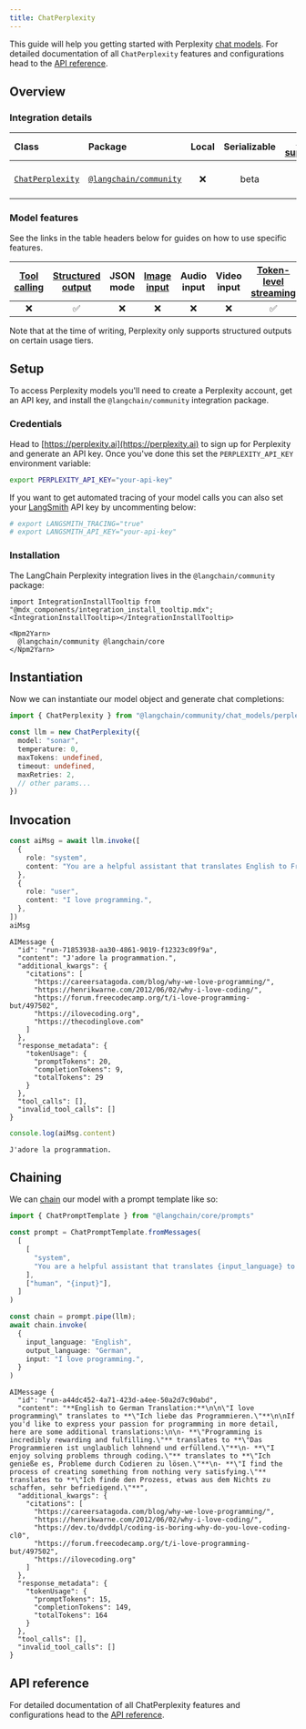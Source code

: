 ```yaml
---
title: ChatPerplexity
---
```


This guide will help you getting started with Perplexity [chat models](/oss/concepts/#chat-models). For detailed documentation of all `ChatPerplexity` features and configurations head to the [API reference](https://api.js.langchain.com/classes/_langchain_community.chat_models_perplexity.ChatPerplexity.html).

## Overview

### Integration details

| Class | Package | Local | Serializable | [PY support](https://python.langchain.com/docs/integrations/chat/perplexity/) | Package downloads | Package latest |
| :--- | :--- | :---: | :---: |  :---: | :---: | :---: |
| [`ChatPerplexity`](https://api.js.langchain.com/classes/_langchain_community.chat_models_perplexity.ChatPerplexity.html) | [`@langchain/community`](https://npmjs.com/@langchain/community) | ❌ | beta | ✅ | ![NPM - Downloads](https://img.shields.io/npm/dm/@langchain/community?style=flat-square&label=%20&) | ![NPM - Version](https://img.shields.io/npm/v/@langchain/community?style=flat-square&label=%20&) |

### Model features

See the links in the table headers below for guides on how to use specific features.

| [Tool calling](/oss/how-to/tool_calling) | [Structured output](/oss/how-to/structured_output/) | JSON mode | [Image input](/oss/how-to/multimodal_inputs/) | Audio input | Video input | [Token-level streaming](/oss/how-to/chat_streaming/) | [Token usage](/oss/how-to/chat_token_usage_tracking/) | [Logprobs](/oss/how-to/logprobs/) |
| :---: | :---: | :---: | :---: |  :---: | :---: | :---: | :---: | :---: |
| ❌ | ✅ | ❌ | ❌ | ❌ | ❌ | ✅ | ✅ | ❌ |

Note that at the time of writing, Perplexity only supports structured outputs on certain usage tiers.

## Setup

To access Perplexity models you'll need to create a Perplexity account, get an API key, and install the `@langchain/community` integration package.

### Credentials

Head to [https://perplexity.ai](https://perplexity.ai) to sign up for Perplexity and generate an API key. Once you've done this set the `PERPLEXITY_API_KEY` environment variable:

```bash
export PERPLEXITY_API_KEY="your-api-key"
```

If you want to get automated tracing of your model calls you can also set your [LangSmith](https://docs.smith.langchain.com/) API key by uncommenting below:

```bash
# export LANGSMITH_TRACING="true"
# export LANGSMITH_API_KEY="your-api-key"
```

### Installation

The LangChain Perplexity integration lives in the `@langchain/community` package:

```{=mdx}
import IntegrationInstallTooltip from "@mdx_components/integration_install_tooltip.mdx";
<IntegrationInstallTooltip></IntegrationInstallTooltip>

<Npm2Yarn>
  @langchain/community @langchain/core
</Npm2Yarn>

```

## Instantiation

Now we can instantiate our model object and generate chat completions:

```typescript
import { ChatPerplexity } from "@langchain/community/chat_models/perplexity"

const llm = new ChatPerplexity({
  model: "sonar",
  temperature: 0,
  maxTokens: undefined,
  timeout: undefined,
  maxRetries: 2,
  // other params...
})
```

## Invocation

```typescript
const aiMsg = await llm.invoke([
  {
    role: "system",
    content: "You are a helpful assistant that translates English to French. Translate the user sentence.",
  },
  {
    role: "user",
    content: "I love programming.",
  },
])
aiMsg
```

```output
AIMessage {
  "id": "run-71853938-aa30-4861-9019-f12323c09f9a",
  "content": "J'adore la programmation.",
  "additional_kwargs": {
    "citations": [
      "https://careersatagoda.com/blog/why-we-love-programming/",
      "https://henrikwarne.com/2012/06/02/why-i-love-coding/",
      "https://forum.freecodecamp.org/t/i-love-programming-but/497502",
      "https://ilovecoding.org",
      "https://thecodinglove.com"
    ]
  },
  "response_metadata": {
    "tokenUsage": {
      "promptTokens": 20,
      "completionTokens": 9,
      "totalTokens": 29
    }
  },
  "tool_calls": [],
  "invalid_tool_calls": []
}
```

```typescript
console.log(aiMsg.content)
```

```output
J'adore la programmation.
```

## Chaining

We can [chain](/oss/how-to/sequence/) our model with a prompt template like so:

```typescript
import { ChatPromptTemplate } from "@langchain/core/prompts"

const prompt = ChatPromptTemplate.fromMessages(
  [
    [
      "system",
      "You are a helpful assistant that translates {input_language} to {output_language}.",
    ],
    ["human", "{input}"],
  ]
)

const chain = prompt.pipe(llm);
await chain.invoke(
  {
    input_language: "English",
    output_language: "German",
    input: "I love programming.",
  }
)
```

```output
AIMessage {
  "id": "run-a44dc452-4a71-423d-a4ee-50a2d7c90abd",
  "content": "**English to German Translation:**\n\n\"I love programming\" translates to **\"Ich liebe das Programmieren.\"**\n\nIf you'd like to express your passion for programming in more detail, here are some additional translations:\n\n- **\"Programming is incredibly rewarding and fulfilling.\"** translates to **\"Das Programmieren ist unglaublich lohnend und erfüllend.\"**\n- **\"I enjoy solving problems through coding.\"** translates to **\"Ich genieße es, Probleme durch Codieren zu lösen.\"**\n- **\"I find the process of creating something from nothing very satisfying.\"** translates to **\"Ich finde den Prozess, etwas aus dem Nichts zu schaffen, sehr befriedigend.\"**",
  "additional_kwargs": {
    "citations": [
      "https://careersatagoda.com/blog/why-we-love-programming/",
      "https://henrikwarne.com/2012/06/02/why-i-love-coding/",
      "https://dev.to/dvddpl/coding-is-boring-why-do-you-love-coding-cl0",
      "https://forum.freecodecamp.org/t/i-love-programming-but/497502",
      "https://ilovecoding.org"
    ]
  },
  "response_metadata": {
    "tokenUsage": {
      "promptTokens": 15,
      "completionTokens": 149,
      "totalTokens": 164
    }
  },
  "tool_calls": [],
  "invalid_tool_calls": []
}
```

## API reference

For detailed documentation of all ChatPerplexity features and configurations head to the [API reference](https://api.js.langchain.com/classes/_langchain_community.chat_models_perplexity.ChatPerplexity.html).
